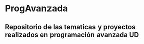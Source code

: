 # ProgAvanzada
<h2>Repositorio de las tematicas y proyectos realizados en programación avanzada UD</h2>
